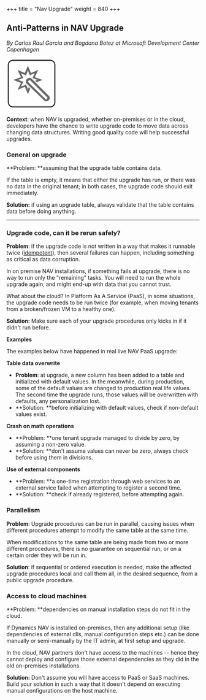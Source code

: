 +++
title = "Nav Upgrade"
weight = 840
+++
## Anti-Patterns in NAV Upgrade

_By Carlos Raul Garcia and Bogdana Botez at Microsoft Development Center Copenhagen_

_[![ ][image0]][anchor0]_

**Context**: when NAV is upgraded, whether on-premises or in the cloud, developers have the chance to write upgrade code to move data across changing data structures. Writing good quality code will help successful upgrades.

### General on upgrade

**Problem: **assuming that the upgrade table contains data.

If the table is empty, it means that either the upgrade has run, or there was no data in the original tenant; in both cases, the upgrade code should exit immediately.

**Solution:** if using an upgrade table, always validate that the table contains data before doing anything.

****

### Upgrade code, can it be rerun safely?

**Problem**: if the upgrade code is not written in a way that makes it runnable twice ([idempotent][anchor1]), then several failures can happen, including something as critical as data corruption.

In on premise NAV installations, if something fails at upgrade, there is no way to run only the "remaining" tasks. You will need to run the whole upgrade again, and might end-up with data that you cannot trust.

What about the cloud? In Platform As A Service (PaaS), in some situations, the upgrade code needs to be run twice (for example, when moving tenants from a broken/frozen VM to a healthy one).

**Solution:** Make sure each of your upgrade procedures only kicks in if it didn't run before.

**Examples**

The examples below have happened in real live NAV PaaS upgrade:

**Table data overwrite**

* **Problem**: at upgrade, a new column has bee­n added to a table and initialized with default values. In the meanwhile, during production, some of the default values are changed to production real life values. The second time the upgrade runs, those values will be overwritten with defaults, any personalization lost.
* **Solution: **before initializing with default values, check if non-default values exist.

**Crash on math operations**

* **Problem: **one tenant upgrade managed to divide by zero, by assuming a non-zero value.
* **Solution: **don't assume values can never be zero, always check before using them in divisions.

**Use of external components**

* **Problem: **a one-time registration through web services to an external service failed when attempting to register a second time.
* **Solution: **check if already registered, before attempting again.

### Parallelism

**Problem**: Upgrade procedures can be run in parallel, causing issues when different procedures attempt to modify the same table at the same time.

When modifications to the same table are being made from two or more different procedures, there is no guarantee on sequential run, or on a certain order they will be run in.

**Solution**: if sequential or ordered execution is needed, make the affected upgrade procedures local and call them all, in the desired sequence, from a public upgrade procedure.

### Access to cloud machines

**Problem: **dependencies on manual installation steps do not fit in the cloud.

If Dynamics NAV is installed on-premises, then any additional setup (like dependencies of external dlls, manual configuration steps etc.) can be done manually or semi-manually by the IT admin, at first setup and upgrade.

In the cloud, NAV partners don't have access to the machines -- hence they cannot deploy and configure those external dependencies as they did in the old on-premises installations.

**Solution:** Don't assume you will have access to PaaS or SaaS machines. Build your solution in such a way that it doesn't depend on executing manual configurations on the host machine.



[anchor0]: upgrade.png
[anchor1]: http://stackoverflow.com/questions/1077412/what-is-an-idempotent-operation#1077421


[image0]: upgrade.png
